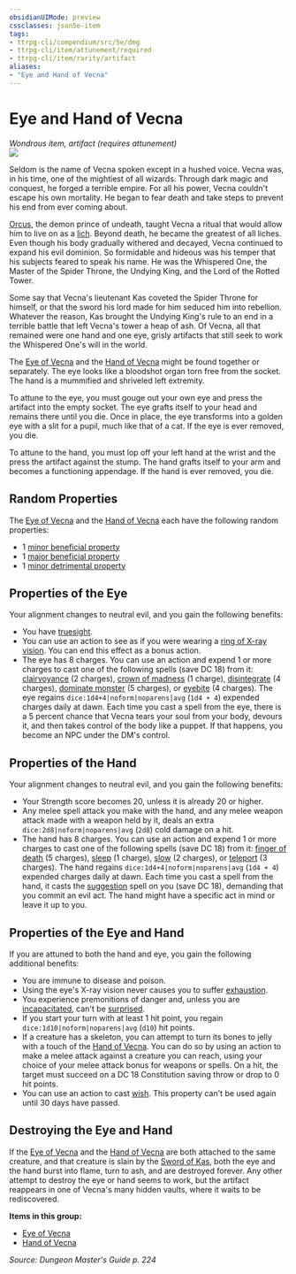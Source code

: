 ```yaml
---
obsidianUIMode: preview
cssclasses: json5e-item
tags:
- ttrpg-cli/compendium/src/5e/dmg
- ttrpg-cli/item/attunement/required
- ttrpg-cli/item/rarity/artifact
aliases: 
- "Eye and Hand of Vecna"
---
```

# Eye and Hand of Vecna
*Wondrous item, artifact (requires attunement)*  
![](/3-Mechanics/CLI/Compendium/items/img/eye-and-hand-of-vecna.webp#right)


Seldom is the name of Vecna spoken except in a hushed voice. Vecna was, in his time, one of the mightiest of all wizards. Through dark magic and conquest, he forged a terrible empire. For all his power, Vecna couldn't escape his own mortality. He began to fear death and take steps to prevent his end from ever coming about.

[Orcus](/3-Mechanics/CLI/Compendium/bestiary/npc/orcus-mpmm.md), the demon prince of undeath, taught Vecna a ritual that would allow him to live on as a [lich](/3-Mechanics/CLI/Compendium/bestiary/undead/lich.md). Beyond death, he became the greatest of all liches. Even though his body gradually withered and decayed, Vecna continued to expand his evil dominion. So formidable and hideous was his temper that his subjects feared to speak his name. He was the Whispered One, the Master of the Spider Throne, the Undying King, and the Lord of the Rotted Tower.

Some say that Vecna's lieutenant Kas coveted the Spider Throne for himself, or that the sword his lord made for him seduced him into rebellion. Whatever the reason, Kas brought the Undying King's rule to an end in a terrible battle that left Vecna's tower a heap of ash. Of Vecna, all that remained were one hand and one eye, grisly artifacts that still seek to work the Whispered One's will in the world.

The [Eye of Vecna](/3-Mechanics/CLI/Compendium/items/eye-of-vecna.md) and the [Hand of Vecna](/3-Mechanics/CLI/Compendium/items/hand-of-vecna.md) might be found together or separately. The eye looks like a bloodshot organ torn free from the socket. The hand is a mummified and shriveled left extremity.

To attune to the eye, you must gouge out your own eye and press the artifact into the empty socket. The eye grafts itself to your head and remains there until you die. Once in place, the eye transforms into a golden eye with a slit for a pupil, much like that of a cat. If the eye is ever removed, you die.

To attune to the hand, you must lop off your left hand at the wrist and the press the artifact against the stump. The hand grafts itself to your arm and becomes a functioning appendage. If the hand is ever removed, you die.

## Random Properties

The [Eye of Vecna](/3-Mechanics/CLI/Compendium/items/eye-of-vecna.md) and the [Hand of Vecna](/3-Mechanics/CLI/Compendium/items/hand-of-vecna.md) each have the following random properties:

- 1 [minor beneficial property](/3-Mechanics/CLI/Compendium/tables/artifact-properties-minor-beneficial-properties.md)  
- 1 [major beneficial property](/3-Mechanics/CLI/Compendium/tables/artifact-properties-major-beneficial-properties.md)  
- 1 [minor detrimental property](/3-Mechanics/CLI/Compendium/tables/artifact-properties-minor-detrimental-properties.md)  

## Properties of the Eye

Your alignment changes to neutral evil, and you gain the following benefits:

- You have [truesight](/3-Mechanics/CLI/Rules/senses.md#Truesight).  
- You can use an action to see as if you were wearing a [ring of X-ray vision](/3-Mechanics/CLI/Compendium/items/ring-of-x-ray-vision.md). You can end this effect as a bonus action.  
- The eye has 8 charges. You can use an action and expend 1 or more charges to cast one of the following spells (save DC 18) from it: [clairvoyance](/3-Mechanics/CLI/Compendium/spells/clairvoyance.md) (2 charges), [crown of madness](/3-Mechanics/CLI/Compendium/spells/crown-of-madness.md) (1 charge), [disintegrate](/3-Mechanics/CLI/Compendium/spells/disintegrate.md) (4 charges), [dominate monster](/3-Mechanics/CLI/Compendium/spells/dominate-monster.md) (5 charges), or [eyebite](/3-Mechanics/CLI/Compendium/spells/eyebite.md) (4 charges). The eye regains `dice:1d4+4|noform|noparens|avg` (`1d4 + 4`) expended charges daily at dawn. Each time you cast a spell from the eye, there is a 5 percent chance that Vecna tears your soul from your body, devours it, and then takes control of the body like a puppet. If that happens, you become an NPC under the DM's control.  

## Properties of the Hand

Your alignment changes to neutral evil, and you gain the following benefits:

- Your Strength score becomes 20, unless it is already 20 or higher.  
- Any melee spell attack you make with the hand, and any melee weapon attack made with a weapon held by it, deals an extra `dice:2d8|noform|noparens|avg` (`2d8`) cold damage on a hit.  
- The hand has 8 charges. You can use an action and expend 1 or more charges to cast one of the following spells (save DC 18) from it: [finger of death](/3-Mechanics/CLI/Compendium/spells/finger-of-death.md) (5 charges), [sleep](/3-Mechanics/CLI/Compendium/spells/sleep.md) (1 charge), [slow](/3-Mechanics/CLI/Compendium/spells/slow.md) (2 charges), or [teleport](/3-Mechanics/CLI/Compendium/spells/teleport.md) (3 charges). The hand regains `dice:1d4+4|noform|noparens|avg` (`1d4 + 4`) expended charges daily at dawn. Each time you cast a spell from the hand, it casts the [suggestion](/3-Mechanics/CLI/Compendium/spells/suggestion.md) spell on you (save DC 18), demanding that you commit an evil act. The hand might have a specific act in mind or leave it up to you.  

## Properties of the Eye and Hand

If you are attuned to both the hand and eye, you gain the following additional benefits:

- You are immune to disease and poison.  
- Using the eye's X-ray vision never causes you to suffer [exhaustion](/3-Mechanics/CLI/Rules/conditions.md#Exhaustion).  
- You experience premonitions of danger and, unless you are [incapacitated](/3-Mechanics/CLI/Rules/conditions.md#Incapacitated), can't be [surprised](/3-Mechanics/CLI/Rules/conditions.md#Surprised).  
- If you start your turn with at least 1 hit point, you regain `dice:1d10|noform|noparens|avg` (`d10`) hit points.  
- If a creature has a skeleton, you can attempt to turn its bones to jelly with a touch of the [Hand of Vecna](/3-Mechanics/CLI/Compendium/items/hand-of-vecna.md). You can do so by using an action to make a melee attack against a creature you can reach, using your choice of your melee attack bonus for weapons or spells. On a hit, the target must succeed on a DC 18 Constitution saving throw or drop to 0 hit points.  
- You can use an action to cast [wish](/3-Mechanics/CLI/Compendium/spells/wish.md). This property can't be used again until 30 days have passed.  

## Destroying the Eye and Hand

If the [Eye of Vecna](/3-Mechanics/CLI/Compendium/items/eye-of-vecna.md) and the [Hand of Vecna](/3-Mechanics/CLI/Compendium/items/hand-of-vecna.md) are both attached to the same creature, and that creature is slain by the [Sword of Kas](/3-Mechanics/CLI/Compendium/items/sword-of-kas.md), both the eye and the hand burst into flame, turn to ash, and are destroyed forever. Any other attempt to destroy the eye or hand seems to work, but the artifact reappears in one of Vecna's many hidden vaults, where it waits to be rediscovered.

**Items in this group:**

- [Eye of Vecna](/3-Mechanics/CLI/Compendium/items/eye-of-vecna.md)
- [Hand of Vecna](/3-Mechanics/CLI/Compendium/items/hand-of-vecna.md)

*Source: Dungeon Master's Guide p. 224*